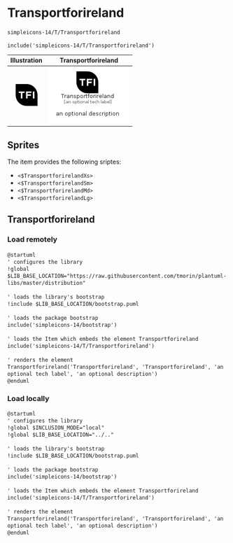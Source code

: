 # Transportforireland


```text
simpleicons-14/T/Transportforireland
```

```text
include('simpleicons-14/T/Transportforireland')
```



| Illustration | Transportforireland |
| :---: | :---: |
| ![illustration for Illustration](../../simpleicons-14/T/Transportforireland.png) | ![illustration for Transportforireland](../../simpleicons-14/T/Transportforireland.Local.png) |



## Sprites
The item provides the following sriptes:

- `<$TransportforirelandXs>`
- `<$TransportforirelandSm>`
- `<$TransportforirelandMd>`
- `<$TransportforirelandLg>`





## Transportforireland

### Load remotely
```plantuml
@startuml
' configures the library
!global $LIB_BASE_LOCATION="https://raw.githubusercontent.com/tmorin/plantuml-libs/master/distribution"

' loads the library's bootstrap
!include $LIB_BASE_LOCATION/bootstrap.puml

' loads the package bootstrap
include('simpleicons-14/bootstrap')

' loads the Item which embeds the element Transportforireland
include('simpleicons-14/T/Transportforireland')

' renders the element
Transportforireland('Transportforireland', 'Transportforireland', 'an optional tech label', 'an optional description')
@enduml
```

### Load locally
```plantuml
@startuml
' configures the library
!global $INCLUSION_MODE="local"
!global $LIB_BASE_LOCATION="../.."

' loads the library's bootstrap
!include $LIB_BASE_LOCATION/bootstrap.puml

' loads the package bootstrap
include('simpleicons-14/bootstrap')

' loads the Item which embeds the element Transportforireland
include('simpleicons-14/T/Transportforireland')

' renders the element
Transportforireland('Transportforireland', 'Transportforireland', 'an optional tech label', 'an optional description')
@enduml
```


